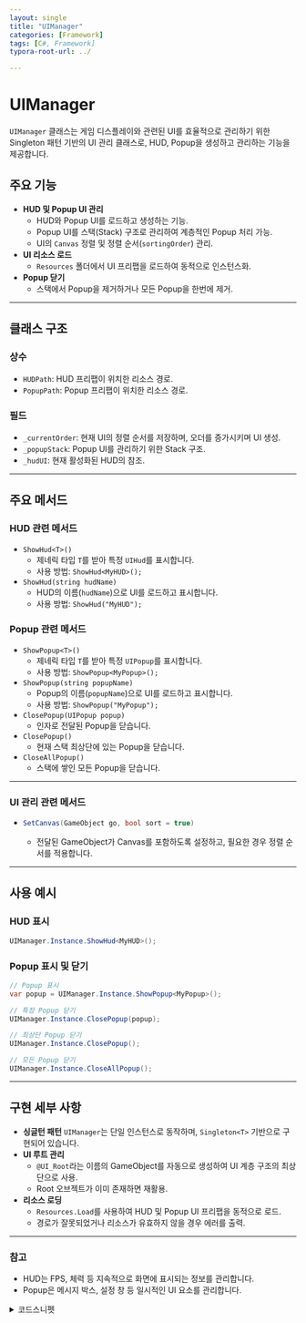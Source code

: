 ```yaml
---
layout: single
title: "UIManager"
categories: [Framework]
tags: [C#, Framework]
typora-root-url: ../

---
```


# UIManager

`UIManager` 클래스는 게임 디스플레이와 관련된 UI를 효율적으로 관리하기 위한 Singleton 패턴 기반의 UI 관리 클래스로, HUD, Popup을 생성하고 관리하는 기능을 제공합니다.

## 주요 기능

- **HUD 및 Popup UI 관리**
  - HUD와 Popup UI를 로드하고 생성하는 기능.
  - Popup UI를 스택(Stack) 구조로 관리하여 계층적인 Popup 처리 가능.
  - UI의 `Canvas` 정렬 및 정렬 순서(`sortingOrder`) 관리.
- **UI 리소스 로드**
  - `Resources` 폴더에서 UI 프리팹을 로드하여 동적으로 인스턴스화.
- **Popup 닫기**
  - 스택에서 Popup을 제거하거나 모든 Popup을 한번에 제거.

------

## 클래스 구조

### 상수

- `HUDPath`: HUD 프리팹이 위치한 리소스 경로.
- `PopupPath`: Popup 프리팹이 위치한 리소스 경로.

### 필드

- `_currentOrder`: 현재 UI의 정렬 순서를 저장하며, 오더를 증가시키며 UI 생성.
- `_popupStack`: Popup UI를 관리하기 위한 Stack 구조.
- `_hudUI`: 현재 활성화된 HUD의 참조.

------

## 주요 메서드

### HUD 관련 메서드

- `ShowHud<T>()`
  - 제네릭 타입 `T`를 받아 특정 `UIHud`를 표시합니다.
  - 사용 방법: `ShowHud<MyHUD>();`
- `ShowHud(string hudName)`
  - HUD의 이름(`hudName`)으로 UI를 로드하고 표시합니다.
  - 사용 방법: `ShowHud("MyHUD");`

### Popup 관련 메서드

- `ShowPopup<T>()`
  - 제네릭 타입 `T`를 받아 특정 `UIPopup`를 표시합니다.
  - 사용 방법: `ShowPopup<MyPopup>();`
- `ShowPopup(string popupName)`
  - Popup의 이름(`popupName`)으로 UI를 로드하고 표시합니다.
  - 사용 방법: `ShowPopup("MyPopup");`
- `ClosePopup(UIPopup popup)`
  - 인자로 전달된 Popup을 닫습니다.
- `ClosePopup()`
  - 현재 스택 최상단에 있는 Popup을 닫습니다.
- `CloseAllPopup()`
  - 스택에 쌓인 모든 Popup을 닫습니다.

------

### UI 관리 관련 메서드

- ```csharp
  SetCanvas(GameObject go, bool sort = true)
  ```

  - 전달된 GameObject가 Canvas를 포함하도록 설정하고, 필요한 경우 정렬 순서를 적용합니다.

------

## 사용 예시

### HUD 표시

```csharp
UIManager.Instance.ShowHud<MyHUD>();
```

### Popup 표시 및 닫기

```csharp
// Popup 표시
var popup = UIManager.Instance.ShowPopup<MyPopup>();

// 특정 Popup 닫기
UIManager.Instance.ClosePopup(popup);

// 최상단 Popup 닫기
UIManager.Instance.ClosePopup();

// 모든 Popup 닫기
UIManager.Instance.CloseAllPopup();
```

------

## 구현 세부 사항

- **싱글턴 패턴**
  `UIManager`는 단일 인스턴스로 동작하며, `Singleton<T>` 기반으로 구현되어 있습니다.
- **UI 루트 관리**
  - `@UI_Root`라는 이름의 GameObject를 자동으로 생성하여 UI 계층 구조의 최상단으로 사용.
  - Root 오브젝트가 이미 존재하면 재활용.
- **리소스 로딩**
  - `Resources.Load`를 사용하여 HUD 및 Popup UI 프리팹을 동적으로 로드.
  - 경로가 잘못되었거나 리소스가 유효하지 않을 경우 에러를 출력.

------

### 참고

- HUD는 FPS, 체력 등 지속적으로 화면에 표시되는 정보를 관리합니다.
- Popup은 메시지 박스, 설정 창 등 일시적인 UI 요소를 관리합니다.

<details markdown="1"> <summary>코드스니펫</summary>

  ```csharp
public class UIManager : Singleton<UIManager>
{
    private const string HUDPath = "UI/Hud/";
    private const string PopupPath = "UI/Popup/";

    private int _currentOrder = 10; // 현재까지 최근에 사용한 오더
    private readonly Stack<UIPopup> _popupStack = new Stack<UIPopup>();
    private UIHud _hudUI;
    public UIHud HudUI => _hudUI;


    protected override void InitializeManager()
    {
        Debug.Log("UIManager Initialized");
    }

    private GameObject Root
    {
        get
        {
            var root = GameObject.Find("@UI_Root") ?? new GameObject { name = "@UI_Root" };
            return root;
        }
    }

    public void SetCanvas(GameObject go, bool sort = true)
    {
        var canvas = go.GetOrAddComponent<Canvas>();
        canvas.renderMode = RenderMode.ScreenSpaceOverlay;
        canvas.overrideSorting = true;
        canvas.sortingOrder = sort ? _currentOrder++ : 0;
    }

    public T ShowHud<T>() where T : UIHud
    {
        return  ShowHud(typeof(T).Name) as T;
    }

    public UIHud ShowHud(string hudName)
    {
        var prefab = LoadUIResource(HUDPath, hudName);
        if (prefab == null)
            return null;

        return CreateHudInstance(prefab);
    }

    private UIHud CreateHudInstance(GameObject prefab)
    {
        var instance = Instantiate(prefab, Root.transform);
        return EnableUIComponent<UIHud>(instance);
    }

    public T ShowPopup<T>() where T : UIPopup
    {
        return ShowPopup(typeof(T).Name) as T;
    }

    public UIPopup ShowPopup(string popupName)
    {
        var prefab = LoadUIResource(PopupPath, popupName);
        if (prefab == null)
            return null;

        return CreatePopupInstance(prefab);
    }

    private UIPopup CreatePopupInstance(GameObject prefab)
    {
        var instance = Instantiate(prefab, Root.transform);
        return EnableUIComponent<UIPopup>(instance);
    }

    private GameObject LoadUIResource(string path, string resourceName)
    {
        var resource = Resources.Load($"{path}{resourceName}", typeof(GameObject)) as GameObject;
        if (resource == null)
            Debug.LogError($"UI Resource '{resourceName}' not found in path '{path}'");
        return resource;
    }

    private T EnableUIComponent<T>(GameObject obj) where T : UIBase
    {
        var component = obj.GetComponent<T>();
        if (component is UIPopup popup)
            _popupStack.Push(popup);
        else if (component is UIHud hud)
            _hudUI = hud;

        obj.SetActive(true);
        return component;
    }

    public void ClosePopup(UIPopup popup)
    {
        if (_popupStack.Count == 0 || _popupStack.Peek() != popup)
        {
            Debug.LogWarning("Close Popup Failed: Mismatched popup or empty stack.");
            return;
        }

        ClosePopup();
    }

    public void ClosePopup()
    {
        if (_popupStack.Count == 0)
            return;

        var popup = _popupStack.Pop();
        Destroy(popup.gameObject);
        _currentOrder--;
    }

    public void CloseAllPopup()
    {
        while (_popupStack.Count > 0)
            ClosePopup();
    }
}
  ```

</details>
